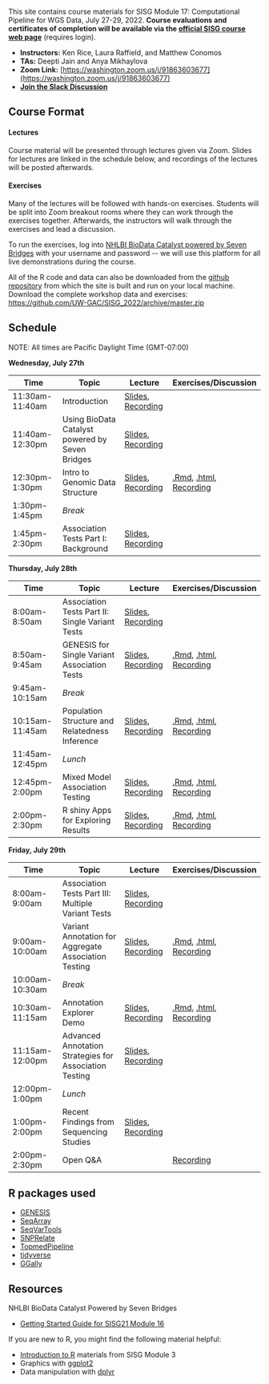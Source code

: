 This site contains course materials for SISG Module 17: Computational Pipeline for WGS Data, July 27-29, 2022. **Course evaluations and certificates of completion will be available via the [official SISG course web page](https://si.biostat.washington.edu/courses/SM2217)** (requires login). 

- **Instructors:** Ken Rice, Laura Raffield, and Matthew Conomos
- **TAs:** Deepti Jain and Anya Mikhaylova
- **Zoom Link:** [https://washington.zoom.us/j/91863603677](https://washington.zoom.us/j/91863603677)
- **[Join the Slack Discussion](https://app.slack.com/client/T015W8GL1CM/C03KLGG4XRV)** 

## Course Format

#### Lectures
Course material will be presented through lectures given via Zoom. Slides for lectures are linked in the schedule below, and recordings of the lectures will be posted afterwards.

#### Exercises 
Many of the lectures will be followed with hands-on exercises. Students will be split into Zoom breakout rooms where they can work through the exercises together. Afterwards, the instructors will walk through the exercises and lead a discussion. 

To run the exercises, log into [NHLBI BioData Catalyst powered by Seven Bridges](https://platform.sb.biodatacatalyst.nhlbi.nih.gov) with your username and password -- we will use this platform for all live demonstrations during the course.

All of the R code and data can also be downloaded from the [github repository](https://github.com/UW-GAC/SISG_2022) from which the site is built and run on your local machine. Download the complete workshop data and exercises: https://github.com/UW-GAC/SISG_2022/archive/master.zip


## Schedule

NOTE: All times are Pacific Daylight Time (GMT-07:00)

**Wednesday, July 27th**

| Time | Topic | Lecture | Exercises/Discussion |
| --- | --- | --- | --- |
| 11:30am-11:40am | Introduction | [Slides](), [Recording]() | |
| 11:40am-12:30pm | Using BioData Catalyst powered by Seven Bridges | [Slides](), [Recording]() | |
| 12:30pm-1:30pm | Intro to Genomic Data Structure | [Slides](), [Recording]() | [.Rmd](https://github.com/UW-GAC/SISG_2022/blob/gh-pages/01_gds_intro.Rmd), [.html](https://github.com/UW-GAC/SISG_2022/blob/gh-pages/01_gds_intro.html), [Recording]() |
| 1:30pm-1:45pm | _Break_ | | | 
| 1:45pm-2:30pm | Association Tests Part I: Background | [Slides](), [Recording]() | |

**Thursday, July 28th**

| Time | Topic | Lecture | Exercises/Discussion |
| --- | --- | --- | --- |
| 8:00am-8:50am | Association Tests Part II: Single Variant Tests | [Slides](), [Recording]() | |
| 8:50am-9:45am | GENESIS for Single Variant Association Tests | [Slides](), [Recording]() | [.Rmd](https://drive.google.com/file/d/1HvzsydG_p5eZ908gEos8mxYDgd8oYbzv/view?usp=sharing), [.html](https://drive.google.com/file/d/1SA-uBCc0LoPOORwcXXVAV4scIieAE8aK/view?usp=sharing), [Recording]() |
| 9:45am-10:15am | _Break_ | | | 
| 10:15am-11:45am | Population Structure and Relatedness Inference | [Slides](), [Recording]() | [.Rmd](https://drive.google.com/file/d/16Id2jvOblvcOMj1paCaEE8dPUHVtDV7D/view?usp=sharing), [.html](https://drive.google.com/file/d/1wQBkOsTWmdhB3HqqufqFgkQzAz0kzKyY/view?usp=sharing), [Recording]() |
| 11:45am-12:45pm | _Lunch_ | | | 
| 12:45pm-2:00pm | Mixed Model Association Testing | [Slides](), [Recording]() | [.Rmd](https://drive.google.com/file/d/1qN6vKr4CvBV51c6TQl2X8inDz63ltyy6/view?usp=sharing), [.html](https://drive.google.com/file/d/11PCbi3D9GcVC1wVMl3huSwMaZ71TI6Uh/view?usp=sharing), [Recording]() |
| 2:00pm-2:30pm | R shiny Apps for Exploring Results | [Slides](), [Recording]() | [.Rmd](https://drive.google.com/file/d/1sd6ok9BiBLq2ZCKtNauZg9Irow_kVObO/view?usp=sharing), [.html](https://drive.google.com/file/d/19bYJ5ny-krrQFNzmMOpW8hS5nfPfhAJU/view?usp=sharing), [Recording]() |

**Friday, July 29th**

| Time | Topic | Lecture | Exercises/Discussion |
| --- | --- | --- | --- |
| 8:00am-9:00am | Association Tests Part III: Multiple Variant Tests | [Slides](), [Recording]() | |
| 9:00am-10:00am | Variant Annotation for Aggregate Association Testing | [Slides](), [Recording]() | [.Rmd](https://drive.google.com/file/d/1Y4kVEpA43EhgfznoraeScKzcvoOh6OVO/view?usp=sharing), [.html](https://drive.google.com/file/d/1YnHnJpcAgJdmoi3WglLmXF7T0jfYI-0c/view?usp=sharing), [Recording]() |
| 10:00am-10:30am | _Break_ | | | 
| 10:30am-11:15am | Annotation Explorer Demo | [Slides](), [Recording]() | [.Rmd](https://drive.google.com/file/d/169_RoYUQ7Kra_4gVACPKMX_cJhCNYeiu/view?usp=sharing), [.html](https://drive.google.com/file/d/1byzBDurNB7ij09Xv7bqBTgua69E_8GEV/view?usp=sharing), [Recording]() |
| 11:15am-12:00pm | Advanced Annotation Strategies for Association Testing | [Slides](), [Recording]() |  |
| 12:00pm-1:00pm | _Lunch_ | | |
| 1:00pm-2:00pm | Recent Findings from Sequencing Studies | [Slides](), [Recording]() |  |
| 2:00pm-2:30pm | Open Q&A | | [Recording]() |


## R packages used

- [GENESIS](http://bioconductor.org/packages/release/bioc/html/GENESIS.html)
- [SeqArray](http://bioconductor.org/packages/release/bioc/html/SeqArray.html)
- [SeqVarTools](http://bioconductor.org/packages/release/bioc/html/SeqVarTools.html)
- [SNPRelate](http://bioconductor.org/packages/release/bioc/html/SNPRelate.html)
- [TopmedPipeline](https://github.com/UW-GAC/analysis_pipeline/tree/master/TopmedPipeline)
- [tidyverse](https://www.tidyverse.org)
- [GGally](https://cran.r-project.org/web/packages/GGally)


## Resources

NHLBI BioData Catalyst Powered by Seven Bridges 

- [Getting Started Guide for SISG21 Module 16](https://drive.google.com/file/d/1LMlzot2GXPKCRmLH6BtsOi9PxKAoohYT/view?usp=sharing)

If you are new to R, you might find the following material helpful:

- [Introduction to R](http://faculty.washington.edu/kenrice/rintro/indexSEA15.shtml) materials from SISG Module 3
- Graphics with [ggplot2](https://ggplot2.tidyverse.org/)
- Data manipulation with [dplyr](http://dplyr.tidyverse.org/)
